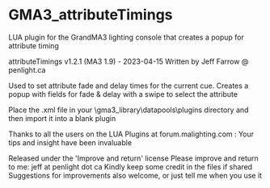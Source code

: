 # GMA3_attributeTimings
LUA plugin for the GrandMA3 lighting console that creates a popup for attribute timing

attributeTimings 
v1.2.1  (MA3 1.9) - 2023-04-15 
Written by Jeff Farrow @ penlight.ca

Used to set attribute fade and delay times for the current cue. Creates a popup with fields for fade & delay with a swipe to select the attribute

Place the .xml file in your \gma3_library\datapools\plugins directory and then import it into a blank plugin

Thanks to all the users on the LUA Plugins at forum.malighting.com : Your tips and insight have been invaluable

Released under the 'Improve and return' license
Please improve and return to me: jeff  at  penlight dot ca
Kindly keep some credit in the files if shared
Suggestions for improvements also welcome, or just tell me when you use it
